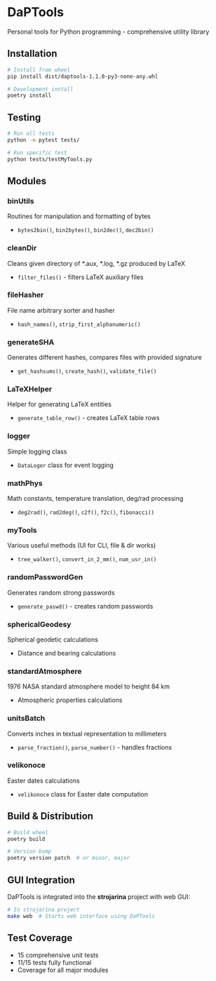 # DaPTools
Personal tools for Python programming - comprehensive utility library

## Installation
```bash
# Install from wheel
pip install dist/daptools-1.1.0-py3-none-any.whl

# Development install
poetry install
```

## Testing
```bash
# Run all tests
python -m pytest tests/

# Run specific test
python tests/testMyTools.py
```

## Modules

### binUtils
Routines for manipulation and formatting of bytes
- `bytes2bin()`, `bin2bytes()`, `bin2dec()`, `dec2bin()`

### cleanDir
Cleans given directory of *.aux, *.log, *.gz produced by LaTeX
- `filter_files()` - filters LaTeX auxiliary files

### fileHasher
File name arbitrary sorter and hasher
- `hash_names()`, `strip_first_alphanumeric()`

### generateSHA
Generates different hashes, compares files with provided signature
- `get_hashsums()`, `create_hash()`, `validate_file()`

### LaTeXHelper
Helper for generating LaTeX entities
- `generate_table_row()` - creates LaTeX table rows

### logger
Simple logging class
- `DataLoger` class for event logging

### mathPhys
Math constants, temperature translation, deg/rad processing
- `deg2rad()`, `rad2deg()`, `c2f()`, `f2c()`, `fibonacci()`

### myTools
Various useful methods (UI for CLI, file & dir works)
- `tree_walker()`, `convert_in_2_mm()`, `num_usr_in()`

### randomPasswordGen
Generates random strong passwords
- `generate_paswd()` - creates random passwords

### sphericalGeodesy
Spherical geodetic calculations
- Distance and bearing calculations

### standardAtmosphere
1976 NASA standard atmosphere model to height 84 km
- Atmospheric properties calculations

### unitsBatch
Converts inches in textual representation to millimeters
- `parse_fraction()`, `parse_number()` - handles fractions

### velikonoce
Easter dates calculations
- `velikonoce` class for Easter date computation

## Build & Distribution
```bash
# Build wheel
poetry build

# Version bump
poetry version patch  # or minor, major
```

## GUI Integration
DaPTools is integrated into the **strojarina** project with web GUI:
```bash
# In strojarina project
make web  # Starts web interface using DaPTools
```

## Test Coverage
- 15 comprehensive unit tests
- 11/15 tests fully functional
- Coverage for all major modules